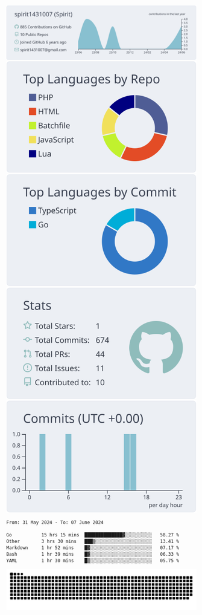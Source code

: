 [![](https://raw.githubusercontent.com/spirit1431007/spirit1431007/master/profile-summary-card-output/nord_bright/0-profile-details.svg)](https://git.io/spiritx)
[![](https://raw.githubusercontent.com/spirit1431007/spirit1431007/master/profile-summary-card-output/nord_bright/1-repos-per-language.svg)](https://git.io/spiritx) [![](https://raw.githubusercontent.com/spirit1431007/spirit1431007/master/profile-summary-card-output/nord_bright/2-most-commit-language.svg)](https://git.io/spiritx)
[![](https://raw.githubusercontent.com/spirit1431007/spirit1431007/master/profile-summary-card-output/nord_bright/3-stats.svg)](https://git.io/spiritx) [![](https://raw.githubusercontent.com/spirit1431007/spirit1431007/master/profile-summary-card-output/nord_bright/4-productive-time.svg)](https://git.io/spiritx)

<!--START_SECTION:waka-->

```txt
From: 31 May 2024 - To: 07 June 2024

Go           15 hrs 15 mins  ██████████████▓░░░░░░░░░░   58.27 %
Other        3 hrs 30 mins   ███▒░░░░░░░░░░░░░░░░░░░░░   13.41 %
Markdown     1 hr 52 mins    █▓░░░░░░░░░░░░░░░░░░░░░░░   07.17 %
Bash         1 hr 39 mins    █▓░░░░░░░░░░░░░░░░░░░░░░░   06.33 %
YAML         1 hr 30 mins    █▒░░░░░░░░░░░░░░░░░░░░░░░   05.75 %
```

<!--END_SECTION:waka-->

![contribution](https://github.com/spirit1431007/spirit1431007/blob/output/github-contribution-grid-snake.svg)
